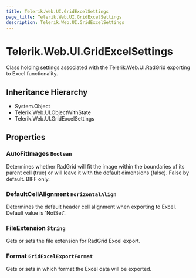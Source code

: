 ```yaml
---
title: Telerik.Web.UI.GridExcelSettings
page_title: Telerik.Web.UI.GridExcelSettings
description: Telerik.Web.UI.GridExcelSettings
---
```


# Telerik.Web.UI.GridExcelSettings

Class holding settings associated with the Telerik.Web.UI.RadGrid exporting to Excel functionality.

## Inheritance Hierarchy

* System.Object
* Telerik.Web.UI.ObjectWithState
* Telerik.Web.UI.GridExcelSettings

## Properties

###  AutoFitImages `Boolean`

Determines whether RadGrid will fit the image within the boundaries of its parent cell (true) or will leave it with the default dimensions (false).
            False by default. BIFF only.

###  DefaultCellAlignment `HorizontalAlign`

Determines the default header cell alignment when exporting to Excel. Default value is 'NotSet'.

###  FileExtension `String`

Gets or sets the file extension for RadGrid Excel export.

###  Format `GridExcelExportFormat`

Gets or sets in which format the Excel data will be exported.

